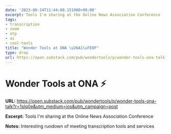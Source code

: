 ```yaml
---
date: '2023-08-24T11:44:00.151000+00:00'
excerpt: Tools I'm sharing at the Online News Association Conference
tags:
- transcription
- zoom
- otp
- ai
- cool-tools
title: "Wonder Tools at ONA \u26A1\uFE0F"
type: drop
url: https://open.substack.com/pub/wondertools/p/wonder-tools-ona-talk?r=1slq0e&utm_medium=ios&utm_campaign=post
---
```


# Wonder Tools at ONA ⚡️

**URL:** https://open.substack.com/pub/wondertools/p/wonder-tools-ona-talk?r=1slq0e&utm_medium=ios&utm_campaign=post

**Excerpt:** Tools I'm sharing at the Online News Association Conference

**Notes:**
Interesting rundown of meeting transcription tools and services
